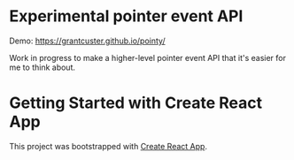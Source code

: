 # Experimental pointer event API

Demo: https://grantcuster.github.io/pointy/

Work in progress to make a higher-level pointer event API that it's easier for me to think about.

# Getting Started with Create React App

This project was bootstrapped with [Create React App](https://github.com/facebook/create-react-app).
